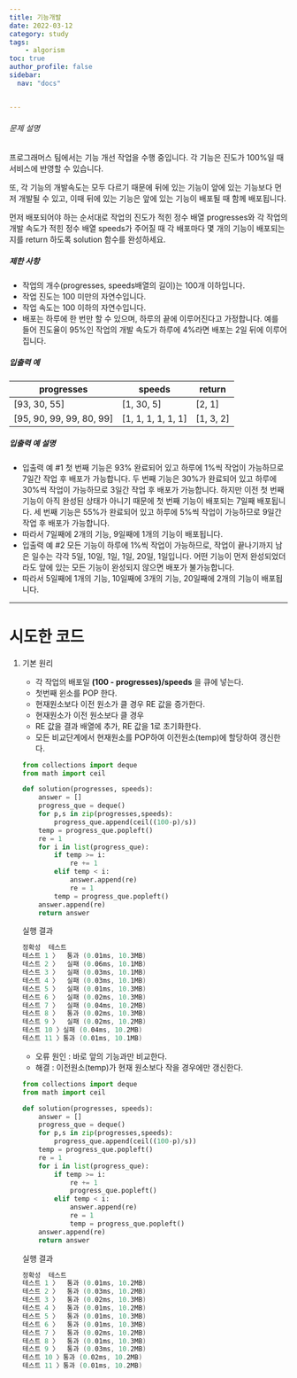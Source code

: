 ```yaml
---
title: 기능개발
date: 2022-03-12
category: study
tags:
    - algorism
toc: true
author_profile: false
sidebar:
  nav: "docs"


---
```


###### 문제 설명

프로그래머스 팀에서는 기능 개선 작업을 수행 중입니다. 각 기능은 진도가 100%일 때 서비스에 반영할 수 있습니다.

또, 각 기능의 개발속도는 모두 다르기 때문에 뒤에 있는 기능이 앞에 있는 기능보다 먼저 개발될 수 있고, 이때 뒤에 있는 기능은 앞에 있는 기능이 배포될 때 함께 배포됩니다.

먼저 배포되어야 하는 순서대로 작업의 진도가 적힌 정수 배열 progresses와 각 작업의 개발 속도가 적힌 정수 배열 speeds가 주어질 때 각 배포마다 몇 개의 기능이 배포되는지를 return 하도록 solution 함수를 완성하세요.

##### 제한 사항

- 작업의 개수(progresses, speeds배열의 길이)는 100개 이하입니다.
- 작업 진도는 100 미만의 자연수입니다.
- 작업 속도는 100 이하의 자연수입니다.
- 배포는 하루에 한 번만 할 수 있으며, 하루의 끝에 이루어진다고 가정합니다. 예를 들어 진도율이 95%인 작업의 개발 속도가 하루에 4%라면 배포는 2일 뒤에 이루어집니다.

##### 입출력 예

| progresses               | speeds             | return    |
| ------------------------ | ------------------ | --------- |
| [93, 30, 55]             | [1, 30, 5]         | [2, 1]    |
| [95, 90, 99, 99, 80, 99] | [1, 1, 1, 1, 1, 1] | [1, 3, 2] |

##### 입출력 예 설명

- 입출력 예 #1
  첫 번째 기능은 93% 완료되어 있고 하루에 1%씩 작업이 가능하므로 7일간 작업 후 배포가 가능합니다.
  두 번째 기능은 30%가 완료되어 있고 하루에 30%씩 작업이 가능하므로 3일간 작업 후 배포가 가능합니다. 하지만 이전 첫 번째 기능이 아직 완성된 상태가 아니기 때문에 첫 번째 기능이 배포되는 7일째 배포됩니다.
  세 번째 기능은 55%가 완료되어 있고 하루에 5%씩 작업이 가능하므로 9일간 작업 후 배포가 가능합니다.
- 따라서 7일째에 2개의 기능, 9일째에 1개의 기능이 배포됩니다.
- 입출력 예 #2
  모든 기능이 하루에 1%씩 작업이 가능하므로, 작업이 끝나기까지 남은 일수는 각각 5일, 10일, 1일, 1일, 20일, 1일입니다. 어떤 기능이 먼저 완성되었더라도 앞에 있는 모든 기능이 완성되지 않으면 배포가 불가능합니다.
- 따라서 5일째에 1개의 기능, 10일째에 3개의 기능, 20일째에 2개의 기능이 배포됩니다.

------

# 시도한 코드

1. 기본 원리

   - 각 작업의 배포일 **(100 - progresses)/speeds** 을 큐에 넣는다. 
   - 첫번째 윈소를 POP 한다.
   - 현재원소보다 이전 원소가 클 경우 RE 값을 증가한다.
   - 현재원소가 이전 원소보다 클 경우
   - RE 값을 결과 배열에 추가, RE 값을 1로 초기화한다.
   - 모든 비교단계에서 현재원소를 POP하여 이전원소(temp)에 할당하여 갱신한다.

   ```python
   from collections import deque
   from math import ceil
   
   def solution(progresses, speeds):
       answer = []
       progress_que = deque()
       for p,s in zip(progresses,speeds):
           progress_que.append(ceil((100-p)/s))
       temp = progress_que.popleft()
       re = 1
       for i in list(progress_que):
           if temp >= i:
               re += 1
           elif temp < i:
               answer.append(re)
               re = 1
           temp = progress_que.popleft()
       answer.append(re)
       return answer
   ```

   실행 결과

   ```powershell
   정확성  테스트
   테스트 1 〉	통과 (0.01ms, 10.3MB)
   테스트 2 〉	실패 (0.06ms, 10.1MB)
   테스트 3 〉	실패 (0.03ms, 10.1MB)
   테스트 4 〉	실패 (0.03ms, 10.1MB)
   테스트 5 〉	실패 (0.01ms, 10.3MB)
   테스트 6 〉	실패 (0.02ms, 10.3MB)
   테스트 7 〉	실패 (0.04ms, 10.2MB)
   테스트 8 〉	통과 (0.02ms, 10.3MB)
   테스트 9 〉	실패 (0.02ms, 10.2MB)
   테스트 10 〉실패 (0.04ms, 10.2MB)
   테스트 11 〉통과 (0.01ms, 10.1MB)
   ```
   
   * 오류 원인 : 바로 앞의 기능과만 비교한다.
   * 해결 : 이전원소(temp)가 현재 원소보다 작을 경우에만 갱신한다.
   
   ```python
   from collections import deque
   from math import ceil
   
   def solution(progresses, speeds):
       answer = []
       progress_que = deque()
       for p,s in zip(progresses,speeds):
           progress_que.append(ceil((100-p)/s))
       temp = progress_que.popleft()
       re = 1
       for i in list(progress_que):
           if temp >= i:
               re += 1
               progress_que.popleft()
           elif temp < i:
               answer.append(re)
               re = 1
               temp = progress_que.popleft()
       answer.append(re)
       return answer
   ```
   
   실행 결과
   
   ```powershell
   정확성  테스트
   테스트 1 〉	통과 (0.01ms, 10.2MB)
   테스트 2 〉	통과 (0.03ms, 10.2MB)
   테스트 3 〉	통과 (0.02ms, 10.3MB)
   테스트 4 〉	통과 (0.01ms, 10.2MB)
   테스트 5 〉	통과 (0.01ms, 10.3MB)
   테스트 6 〉	통과 (0.01ms, 10.3MB)
   테스트 7 〉	통과 (0.02ms, 10.2MB)
   테스트 8 〉	통과 (0.01ms, 10.3MB)
   테스트 9 〉	통과 (0.03ms, 10.2MB)
   테스트 10 〉통과 (0.02ms, 10.2MB)
   테스트 11 〉통과 (0.01ms, 10.2MB)
   ```

